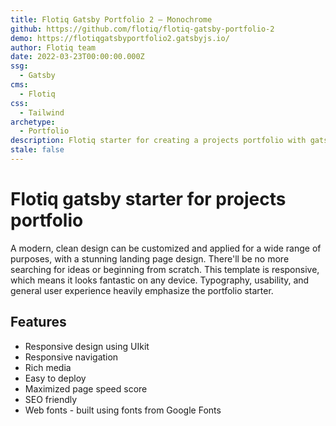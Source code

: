 ```yaml
---
title: Flotiq Gatsby Portfolio 2 – Monochrome
github: https://github.com/flotiq/flotiq-gatsby-portfolio-2
demo: https://flotiqgatsbyportfolio2.gatsbyjs.io/
author: Flotiq team
date: 2022-03-23T00:00:00.000Z
ssg:
  - Gatsby
cms:
  - Flotiq
css:
  - Tailwind
archetype:
  - Portfolio
description: Flotiq starter for creating a projects portfolio with gatsby
stale: false
---
```


# Flotiq gatsby starter for projects portfolio

A modern, clean design can be customized and applied for a wide range of purposes, with a stunning landing page design. There'll be no more searching for ideas or beginning from scratch. This template is responsive, which means it looks fantastic on any device. Typography, usability, and general user experience heavily emphasize the portfolio starter.

## Features

* Responsive design using UIkit
* Responsive navigation
* Rich media
* Easy to deploy
* Maximized page speed score
* SEO friendly
* Web fonts - built using fonts from Google Fonts 
